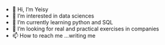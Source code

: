 - 👋 Hi, I’m Yeisy 
- 👀 I’m interested in data sciences 
- 🌱 I’m currently learning python and SQL
- 💞️ I’m looking for real and practical exercises in companies
- 📫 How to reach me ...writing me

<!---
yeimb/yeimb is a ✨ special ✨ repository because its `README.md` (this file) appears on your GitHub profile.
You can click the Preview link to take a look at your changes.
--->
